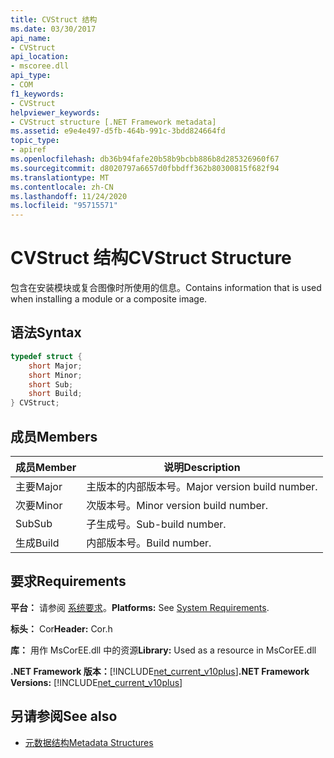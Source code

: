 ```yaml
---
title: CVStruct 结构
ms.date: 03/30/2017
api_name:
- CVStruct
api_location:
- mscoree.dll
api_type:
- COM
f1_keywords:
- CVStruct
helpviewer_keywords:
- CVStruct structure [.NET Framework metadata]
ms.assetid: e9e4e497-d5fb-464b-991c-3bdd824664fd
topic_type:
- apiref
ms.openlocfilehash: db36b94fafe20b58b9bcbb886b8d285326960f67
ms.sourcegitcommit: d8020797a6657d0fbbdff362b80300815f682f94
ms.translationtype: MT
ms.contentlocale: zh-CN
ms.lasthandoff: 11/24/2020
ms.locfileid: "95715571"
---
```

# <a name="cvstruct-structure"></a><span data-ttu-id="3536d-102">CVStruct 结构</span><span class="sxs-lookup"><span data-stu-id="3536d-102">CVStruct Structure</span></span>

<span data-ttu-id="3536d-103">包含在安装模块或复合图像时所使用的信息。</span><span class="sxs-lookup"><span data-stu-id="3536d-103">Contains information that is used when installing a module or a composite image.</span></span>  
  
## <a name="syntax"></a><span data-ttu-id="3536d-104">语法</span><span class="sxs-lookup"><span data-stu-id="3536d-104">Syntax</span></span>  
  
```cpp  
typedef struct {  
    short Major;  
    short Minor;  
    short Sub;  
    short Build;  
} CVStruct;  
```  
  
## <a name="members"></a><span data-ttu-id="3536d-105">成员</span><span class="sxs-lookup"><span data-stu-id="3536d-105">Members</span></span>  
  
|<span data-ttu-id="3536d-106">成员</span><span class="sxs-lookup"><span data-stu-id="3536d-106">Member</span></span>|<span data-ttu-id="3536d-107">说明</span><span class="sxs-lookup"><span data-stu-id="3536d-107">Description</span></span>|  
|------------|-----------------|  
|<span data-ttu-id="3536d-108">主要</span><span class="sxs-lookup"><span data-stu-id="3536d-108">Major</span></span>|<span data-ttu-id="3536d-109">主版本的内部版本号。</span><span class="sxs-lookup"><span data-stu-id="3536d-109">Major version build number.</span></span>|  
|<span data-ttu-id="3536d-110">次要</span><span class="sxs-lookup"><span data-stu-id="3536d-110">Minor</span></span>|<span data-ttu-id="3536d-111">次版本号。</span><span class="sxs-lookup"><span data-stu-id="3536d-111">Minor version build number.</span></span>|  
|<span data-ttu-id="3536d-112">Sub</span><span class="sxs-lookup"><span data-stu-id="3536d-112">Sub</span></span>|<span data-ttu-id="3536d-113">子生成号。</span><span class="sxs-lookup"><span data-stu-id="3536d-113">Sub-build number.</span></span>|  
|<span data-ttu-id="3536d-114">生成</span><span class="sxs-lookup"><span data-stu-id="3536d-114">Build</span></span>|<span data-ttu-id="3536d-115">内部版本号。</span><span class="sxs-lookup"><span data-stu-id="3536d-115">Build number.</span></span>|  
  
## <a name="requirements"></a><span data-ttu-id="3536d-116">要求</span><span class="sxs-lookup"><span data-stu-id="3536d-116">Requirements</span></span>  

 <span data-ttu-id="3536d-117">**平台：** 请参阅 [系统要求](../../get-started/system-requirements.md)。</span><span class="sxs-lookup"><span data-stu-id="3536d-117">**Platforms:** See [System Requirements](../../get-started/system-requirements.md).</span></span>  
  
 <span data-ttu-id="3536d-118">**标头：** Cor</span><span class="sxs-lookup"><span data-stu-id="3536d-118">**Header:** Cor.h</span></span>  
  
 <span data-ttu-id="3536d-119">**库：** 用作 MsCorEE.dll 中的资源</span><span class="sxs-lookup"><span data-stu-id="3536d-119">**Library:** Used as a resource in MsCorEE.dll</span></span>  
  
 <span data-ttu-id="3536d-120">**.NET Framework 版本：**[!INCLUDE[net_current_v10plus](../../../../includes/net-current-v10plus-md.md)]</span><span class="sxs-lookup"><span data-stu-id="3536d-120">**.NET Framework Versions:** [!INCLUDE[net_current_v10plus](../../../../includes/net-current-v10plus-md.md)]</span></span>  
  
## <a name="see-also"></a><span data-ttu-id="3536d-121">另请参阅</span><span class="sxs-lookup"><span data-stu-id="3536d-121">See also</span></span>

- [<span data-ttu-id="3536d-122">元数据结构</span><span class="sxs-lookup"><span data-stu-id="3536d-122">Metadata Structures</span></span>](metadata-structures.md)
